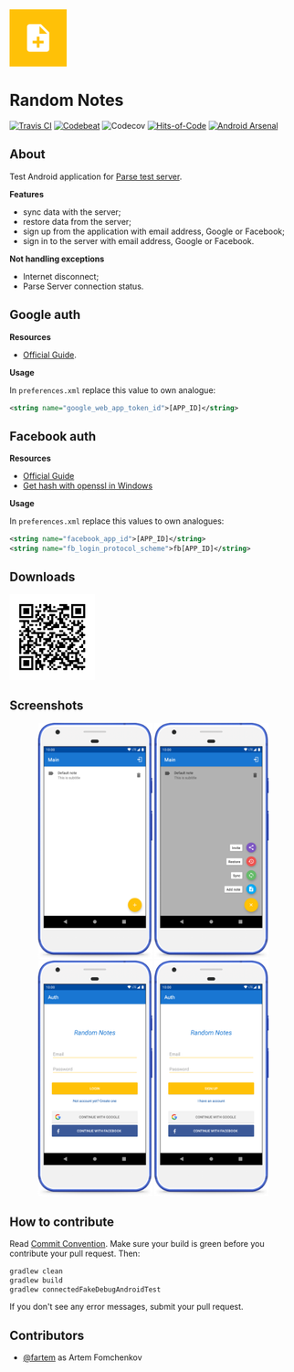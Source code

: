 <img src="media/logo/ic_app.png" height="100px" />

Random Notes
=============

[![Travis CI](https://img.shields.io/travis/fartem/parse-android-test-app)](https://travis-ci.org/fartem/parse-android-test-app)
[![Codebeat](https://codebeat.co/badges/674dcb3e-246b-4790-9a63-32f1c1c28371)](https://codebeat.co/projects/github-com-fartem-parse-android-test-app-master)
![Codecov](https://img.shields.io/codecov/c/github/fartem/parse-android-test-app)
[![Hits-of-Code](https://hitsofcode.com/github/fartem/parse-android-test-app)](https://hitsofcode.com/view/github/fartem/parse-android-test-app)
[![Android Arsenal](https://img.shields.io/badge/Android%20Arsenal-Android%20Parse%20Server%20Client-brightgreen.svg?style=flat)](https://android-arsenal.com/details/3/7906)

About
-------------

Test Android application for [Parse test server](https://github.com/fartem/parse-test-server).

__Features__

* sync data with the server;
* restore data from the server;
* sign up from the application with email address, Google or Facebook;
* sign in to the server with email address, Google or Facebook.

__Not handling exceptions__

* Internet disconnect;
* Parse Server connection status.

Google auth
-------------

__Resources__

* [Official Guide](https://developers.google.com/identity/sign-in/android/start-integrating).

__Usage__

In `preferences.xml` replace this value to own analogue:

```xml
<string name="google_web_app_token_id">[APP_ID]</string>
```

Facebook auth
-------------

__Resources__

* [Official Guide](https://developers.facebook.com/docs/facebook-login/android)
* [Get hash with openssl in Windows](https://github.com/magus/react-native-facebook-login/issues/297#issuecomment-433816732)

__Usage__

In `preferences.xml` replace this values to own analogues:

```xml
<string name="facebook_app_id">[APP_ID]</string>
<string name="fb_login_protocol_scheme">fb[APP_ID]</string>
```

Downloads
---------

<img src="media/qrcodes/github_download.png" height="150px" />

Screenshots
-------------

<p align="center">
  <img src="media/screenshots/screenshot_01.png" width="200" />
  <img src="media/screenshots/screenshot_02.png" width="200" />
  <img src="media/screenshots/screenshot_03.png" width="200" />
  <img src="media/screenshots/screenshot_04.png" width="200" />
</p>

How to contribute
-------------

Read [Commit Convention](https://github.com/fartem/repository-rules/blob/master/commit-convention/COMMIT_CONVENTION.md). Make sure your build is green before you contribute your pull request. Then:

```shell
gradlew clean
gradlew build
gradlew connectedFakeDebugAndroidTest
```

If you don't see any error messages, submit your pull request.

Contributors
-------------------

* [@fartem](https://github.com/fartem) as Artem Fomchenkov
